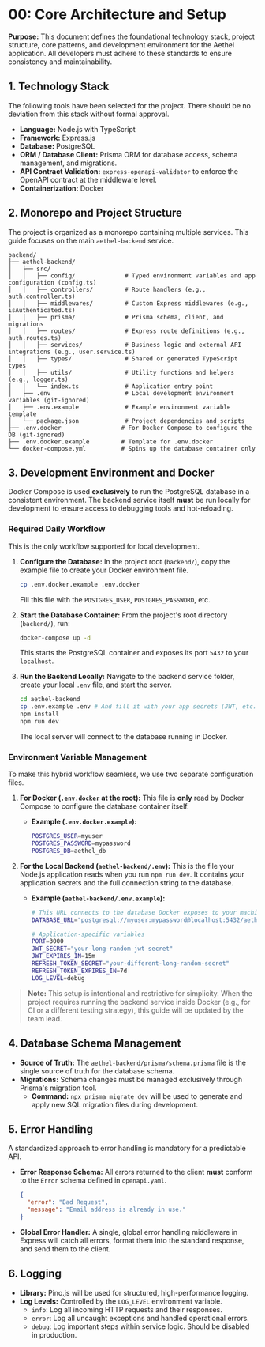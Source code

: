 # 00: Core Architecture and Setup

**Purpose:** This document defines the foundational technology stack, project structure, core patterns, and development environment for the Aethel application. All developers must adhere to these standards to ensure consistency and maintainability.

## 1. Technology Stack

The following tools have been selected for the project. There should be no deviation from this stack without formal approval.

- **Language:** Node.js with TypeScript
- **Framework:** Express.js
- **Database:** PostgreSQL
- **ORM / Database Client:** Prisma ORM for database access, schema management, and migrations.
- **API Contract Validation:** `express-openapi-validator` to enforce the OpenAPI contract at the middleware level.
- **Containerization:** Docker

## 2. Monorepo and Project Structure

The project is organized as a monorepo containing multiple services. This guide focuses on the main `aethel-backend` service.

```
backend/
├── aethel-backend/
│   ├── src/
│   │   ├── config/              # Typed environment variables and app configuration (config.ts)
│   │   ├── controllers/         # Route handlers (e.g., auth.controller.ts)
│   │   ├── middlewares/         # Custom Express middlewares (e.g., isAuthenticated.ts)
│   │   ├── prisma/              # Prisma schema, client, and migrations
│   │   ├── routes/              # Express route definitions (e.g., auth.routes.ts)
│   │   ├── services/            # Business logic and external API integrations (e.g., user.service.ts)
│   │   ├── types/               # Shared or generated TypeScript types
│   │   ├── utils/               # Utility functions and helpers (e.g., logger.ts)
│   │   └── index.ts             # Application entry point
│   ├── .env                     # Local development environment variables (git-ignored)
│   ├── .env.example             # Example environment variable template
│   └── package.json             # Project dependencies and scripts
├── .env.docker                 # For Docker Compose to configure the DB (git-ignored)
├── .env.docker.example         # Template for .env.docker
└── docker-compose.yml          # Spins up the database container only
```

## 3. Development Environment and Docker

Docker Compose is used **exclusively** to run the PostgreSQL database in a consistent environment. The backend service itself **must** be run locally for development to ensure access to debugging tools and hot-reloading.

### Required Daily Workflow

This is the only workflow supported for local development.

1.  **Configure the Database:**
    In the project root (`backend/`), copy the example file to create your Docker environment file.

    ```sh
    cp .env.docker.example .env.docker
    ```

    Fill this file with the `POSTGRES_USER`, `POSTGRES_PASSWORD`, etc.

2.  **Start the Database Container:**
    From the project's root directory (`backend/`), run:

    ```sh
    docker-compose up -d
    ```

    This starts the PostgreSQL container and exposes its port `5432` to your `localhost`.

3.  **Run the Backend Locally:**
    Navigate to the backend service folder, create your local `.env` file, and start the server.
    ```sh
    cd aethel-backend
    cp .env.example .env # And fill it with your app secrets (JWT, etc.)
    npm install
    npm run dev
    ```
    The local server will connect to the database running in Docker.

### Environment Variable Management

To make this hybrid workflow seamless, we use two separate configuration files.

1.  **For Docker (`.env.docker` at the root):**
    This file is **only** read by Docker Compose to configure the database container itself.

    - **Example (`.env.docker.example`):**
      ```bash
      POSTGRES_USER=myuser
      POSTGRES_PASSWORD=mypassword
      POSTGRES_DB=aethel_db
      ```

2.  **For the Local Backend (`aethel-backend/.env`):**
    This is the file your Node.js application reads when you run `npm run dev`. It contains your application secrets and the full connection string to the database.

    - **Example (`aethel-backend/.env.example`):**

      ```bash
      # This URL connects to the database Docker exposes to your machine
      DATABASE_URL="postgresql://myuser:mypassword@localhost:5432/aethel_db"

      # Application-specific variables
      PORT=3000
      JWT_SECRET="your-long-random-jwt-secret"
      JWT_EXPIRES_IN=15m
      REFRESH_TOKEN_SECRET="your-different-long-random-secret"
      REFRESH_TOKEN_EXPIRES_IN=7d
      LOG_LEVEL=debug
      ```

> **Note:** This setup is intentional and restrictive for simplicity. When the project requires running the backend service inside Docker (e.g., for CI or a different testing strategy), this guide will be updated by the team lead.

## 4. Database Schema Management

- **Source of Truth:** The `aethel-backend/prisma/schema.prisma` file is the single source of truth for the database schema.
- **Migrations:** Schema changes must be managed exclusively through Prisma's migration tool.
  - **Command:** `npx prisma migrate dev` will be used to generate and apply new SQL migration files during development.

## 5. Error Handling

A standardized approach to error handling is mandatory for a predictable API.

- **Error Response Schema:** All errors returned to the client **must** conform to the `Error` schema defined in `openapi.yaml`.
  ```json
  {
  	"error": "Bad Request",
  	"message": "Email address is already in use."
  }
  ```
- **Global Error Handler:** A single, global error handling middleware in Express will catch all errors, format them into the standard response, and send them to the client.

## 6. Logging

- **Library:** Pino.js will be used for structured, high-performance logging.
- **Log Levels:** Controlled by the `LOG_LEVEL` environment variable.
  - `info`: Log all incoming HTTP requests and their responses.
  - `error`: Log all uncaught exceptions and handled operational errors.
  - `debug`: Log important steps within service logic. Should be disabled in production.
